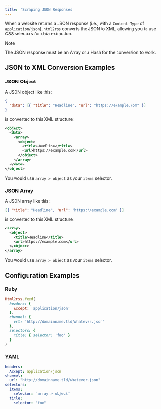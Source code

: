 ```yaml
---
title: 'Scraping JSON Responses'
---
```



When a website returns a JSON response (i.e., with a `Content-Type` of `application/json`), `html2rss` converts the JSON to XML, allowing you to use CSS selectors for data extraction.

> [!NOTE]
> The JSON response must be an Array or a Hash for the conversion to work.

## JSON to XML Conversion Examples

### JSON Object

A JSON object like this:

```json
{
  "data": [{ "title": "Headline", "url": "https://example.com" }]
}
```

is converted to this XML structure:

```xml
<object>
  <data>
    <array>
      <object>
        <title>Headline</title>
        <url>https://example.com</url>
      </object>
    </array>
  </data>
</object>
```

You would use `array > object` as your `items` selector.

### JSON Array

A JSON array like this:

```json
[{ "title": "Headline", "url": "https://example.com" }]
```

is converted to this XML structure:

```xml
<array>
  <object>
    <title>Headline</title>
    <url>https://example.com</url>
  </object>
</array>
```

You would use `array > object` as your `items` selector.

## Configuration Examples

### Ruby

```ruby
Html2rss.feed(
  headers: {
    Accept: 'application/json'
  },
  channel: {
    url: 'http://domainname.tld/whatever.json'
  },
  selectors: {
    title: { selector: 'foo' }
  }
)
```

### YAML

```yml
headers:
  Accept: application/json
channel:
  url: "http://domainname.tld/whatever.json"
selectors:
  items:
    selector: "array > object"
  title:
    selector: "foo"
```
